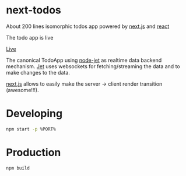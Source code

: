 # next-todos
About 200 lines isomorphic todos app powered by [next.js](https://github.com/zeit/next.js/) and [react](https://reactjs.org/)

The todo app is live

[Live](https://vigilant-borg-601136.netlify.com/)

The canonical TodoApp using [node-jet](https://github.com/lipp/node-jet) as realtime data backend mechanism. [Jet](https://jetbus.io) uses websockets for fetching/streaming the data and to make changes to the data.

[next.js](https://github.com/zeit/next.js/) allows to easily make the server -> client render transition (awesome!!!).


# Developing

```bash
npm start -p %PORT%
```

# Production

```bash
npm build
```
